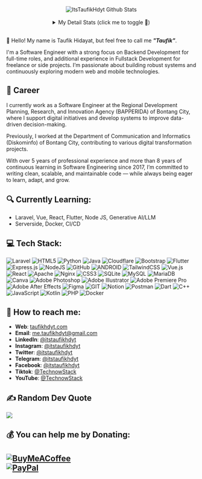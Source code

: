 <div align="center">
  <img src="https://github-readme-stats.vercel.app/api?username=ItsTaufikHdyt&show_icons=true&theme=dracula" alt="ItsTaufikHdyt Github Stats">
  <br><br>
  <details>
    <summary>My Detail Stats (click me to toggle 👀)</summary>
    <br>
    <p><img src="https://github-readme-stats.vercel.app/api/top-langs/?username=ItsTaufikHdyt&theme=algolia&hide_border=true&langs_count=5" alt="Most used languages" /></p>
    <p><img src="https://github-readme-streak-stats.herokuapp.com/?user=ItsTaufikHdyt&theme=algolia" alt="Stat Streak" /></p>
    <p><img src="https://github-profile-trophy.vercel.app/?username=ItsTaufikHdyt&theme=algolia&margin-w=5&margin-h=5" alt="Github Trophy" /></p>
  </details>
</div>

<br>

👋 Hello! My name is Taufik Hidayat, but feel free to call me ***"Taufik"***.

I'm a Software Engineer with a strong focus on Backend Development for full-time roles, and additional experience in Fullstack Development for freelance or side projects. I’m passionate about building robust systems and continuously exploring modern web and mobile technologies.

## 💼 Career
I currently work as a Software Engineer at the Regional Development Planning, Research, and Innovation Agency (BAPPERIDA) of Bontang City, where I support digital initiatives and develop systems to improve data-driven decision-making.

Previously, I worked at the Department of Communication and Informatics (Diskominfo) of Bontang City, contributing to various digital transformation projects.

With over 5 years of professional experience and more than 8 years of continuous learning in Software Engineering since 2017, I’m committed to writing clean, scalable, and maintainable code — while always being eager to learn, adapt, and grow.

## 🔍 Currently Learning:
- Laravel, Vue, React, Flutter, Node JS, Generative AI/LLM
- Serverside, Docker, CI/CD

## 💻 Tech Stack:
![Laravel](https://img.shields.io/badge/laravel-%23FF2D20.svg?style=flat&logo=laravel&logoColor=white) ![HTML5](https://img.shields.io/badge/html5-%23E34F26.svg?style=flat&logo=html5&logoColor=white) ![Python](https://img.shields.io/badge/python-3670A0?style=flat&logo=python&logoColor=ffdd54) ![Java](https://img.shields.io/badge/java-%23ED8B00.svg?style=flat&logo=java&logoColor=white) ![Cloudflare](https://img.shields.io/badge/Cloudflare-F38020?style=flat&logo=Cloudflare&logoColor=white) ![Bootstrap](https://img.shields.io/badge/bootstrap-%23563D7C.svg?style=flat&logo=bootstrap&logoColor=white) ![Flutter](https://img.shields.io/badge/Flutter-%2302569B.svg?style=flat&logo=Flutter&logoColor=white) ![Express.js](https://img.shields.io/badge/express.js-%23404d59.svg?style=flat&logo=express&logoColor=%2361DAFB) ![NodeJS](https://img.shields.io/badge/node.js-6DA55F?style=flat&logo=node.js&logoColor=white) ![GitHub](https://img.shields.io/badge/GitHub-%23121011.svg?style=flat&logo=github&logoColor=white) ![ANDROID](https://img.shields.io/badge/android-%2320232a.svg?style=flat&logo=android&logoColor=%a4c639) ![TailwindCSS](https://img.shields.io/badge/tailwindcss-%2338B2AC.svg?style=flat&logo=tailwind-css&logoColor=white) ![Vue.js](https://img.shields.io/badge/vuejs-%2335495e.svg?style=flat&logo=vuedotjs&logoColor=%234FC08D) ![React](https://img.shields.io/badge/react-%2320232a.svg?style=flat&logo=react&logoColor=%2361DAFB) ![Apache](https://img.shields.io/badge/apache-%23D42029.svg?style=flat&logo=apache&logoColor=white) ![Nginx](https://img.shields.io/badge/nginx-%23009639.svg?style=flat&logo=nginx&logoColor=white) ![CSS3](https://img.shields.io/badge/css3-%231572B6.svg?style=flat&logo=css3&logoColor=white) ![SQLite](https://img.shields.io/badge/sqlite-%2307405e.svg?style=flat&logo=sqlite&logoColor=white) ![MySQL](https://img.shields.io/badge/mysql-%2300f.svg?style=flat&logo=mysql&logoColor=white) ![MariaDB](https://img.shields.io/badge/MariaDB-003545?style=flat&logo=mariadb&logoColor=white) ![Canva](https://img.shields.io/badge/Canva-%2300C4CC.svg?style=flat&logo=Canva&logoColor=white) ![Adobe Photoshop](https://img.shields.io/badge/adobephotoshop-%2331A8FF.svg?style=flat&logo=adobephotoshop&logoColor=white) ![Adobe Illustrator](https://img.shields.io/badge/adobeillustrator-%23FF9A00.svg?style=flat&logo=adobeillustrator&logoColor=white) ![Adobe Premiere Pro](https://img.shields.io/badge/Adobe%20Premiere%20Pro-9999FF.svg?style=flat&logo=Adobe%20Premiere%20Pro&logoColor=white) ![Adobe After Effects](https://img.shields.io/badge/Adobe%20After%20Effects-9999FF.svg?style=flat&logo=Adobe%20After%20Effects&logoColor=white) ![Figma](https://img.shields.io/badge/figma-%23F24E1E.svg?style=flat&logo=figma&logoColor=white) ![GIT](https://img.shields.io/badge/Git-fc6d26?style=flat&logo=git&logoColor=white) ![Notion](https://img.shields.io/badge/Notion-%23000000.svg?style=flat&logo=notion&logoColor=white) ![Postman](https://img.shields.io/badge/Postman-FF6C37?style=flat&logo=postman&logoColor=white) ![Dart](https://img.shields.io/badge/dart-%230175C2.svg?style=flat&logo=dart&logoColor=white) ![C++](https://img.shields.io/badge/c++-%2300599C.svg?style=flat&logo=c%2B%2B&logoColor=white) ![JavaScript](https://img.shields.io/badge/javascript-%23323330.svg?style=flat&logo=javascript&logoColor=%23F7DF1E) ![Kotlin](https://img.shields.io/badge/kotlin-%230095D5.svg?style=flat&logo=kotlin&logoColor=white) ![PHP](https://img.shields.io/badge/php-%23777BB4.svg?style=flat&logo=php&logoColor=white) ![Docker](https://img.shields.io/badge/docker-%230db7ed.svg?style=flat&amp;logo=docker&amp;logoColor=white)

## 🚀 How to reach me:
- **Web**: [taufikhdyt.com](https://taufikhdyt.com)  
- **Email**: [me.taufikhdyt@gmail.com](mailto:me.taufikhdyt@gmail.com)  
- **LinkedIn**: [@itstaufikhdyt](https://www.linkedin.com/in/ItsTaufikHdyt)  
- **Instagram**: [@itstaufikhdyt](https://www.instagram.com/itstaufikhdyt)  
- **Twitter**: [@itstaufikhdyt](https://twitter.com/itstaufikhdyt)  
- **Telegram**: [@itstaufikhdyt](https://t.me/ItsTaufikHdyt)  
- **Facebook**: [@itstaufikhdyt](https://facebook.com/itstaufikhdyt)  
- **Tiktok**: [@TechnowStack](https://tiktok.com/@technowstack)  
- **YouTube**: [@TechnowStack](https://www.youtube.com/Technowstack)  

## ✍️ Random Dev Quote
![](https://quotes-github-readme.vercel.app/api?type=horizontal&theme=radical)

## 💰 You can help me by Donating:
[![BuyMeACoffee](https://img.shields.io/badge/Buy%20Me%20a%20Coffee-ffdd00?style=for-the-badge&logo=buy-me-a-coffee&logoColor=black)](https://buymeacoffee.com/taufikhdyt)  
[![PayPal](https://img.shields.io/badge/PayPal-00457C?style=for-the-badge&logo=paypal&logoColor=white)](https://paypal.me/ItsTaufikHdyt)  
---
